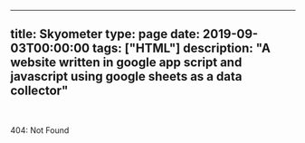 
---
title: Skyometer
type: page
date: 2019-09-03T00:00:00
tags: ["HTML"]
description: "A website written in google app script and javascript using google sheets as a data collector"
---


<br>

404: Not Found